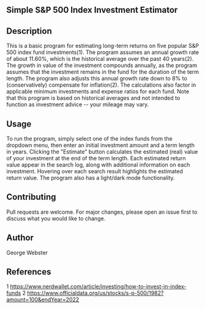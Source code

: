 ## Simple S&P 500 Index Investment Estimator

## Description
This is a basic program for estimating long-term returns on five popular S&P 500 index fund investments(1). The program assumes an annual growth rate of about 11.60%, which is the historical average over the past 40 years(2). The growth in value of the investment compounds annually, as the program assumes that the investment remains in the fund for the duration of the term length. The program also adjusts this annual growth rate down to 8% to (conservatively) compensate for inflation(2). The calculations also factor in applicable minimum investments and expense ratios for each fund. Note that this program is based on historical averages and not intended to function as investment advice -- your mileage may vary.

## Usage
To run the program, simply select one of the index funds from the dropdown menu, then enter an initial investment amount and a term length in years. Clicking the "Estimate" button calculates the estimated (real) value of your investment at the end of the term length. Each estimated return value appear in the search log, along with additional information on each investment. Hovering over each search result highlights the estimated return value. The program also has a light/dark mode functionality.

## Contributing
Pull requests are welcome. For major changes, please open an issue first
to discuss what you would like to change.

## Author
George Webster

## References
1 https://www.nerdwallet.com/article/investing/how-to-invest-in-index-funds
2 https://www.officialdata.org/us/stocks/s-p-500/1982?amount=100&endYear=2022